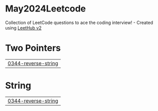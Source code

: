 # May2024Leetcode
Collection of LeetCode questions to ace the coding interview! - Created using [LeetHub v2](https://github.com/arunbhardwaj/LeetHub-2.0)


# Two Pointers
|  |
| ------- |
| [0344-reverse-string](https://github.com/ankita0335/May2024Leetcode/tree/master/0344-reverse-string) |
# String
|  |
| ------- |
| [0344-reverse-string](https://github.com/ankita0335/May2024Leetcode/tree/master/0344-reverse-string) |